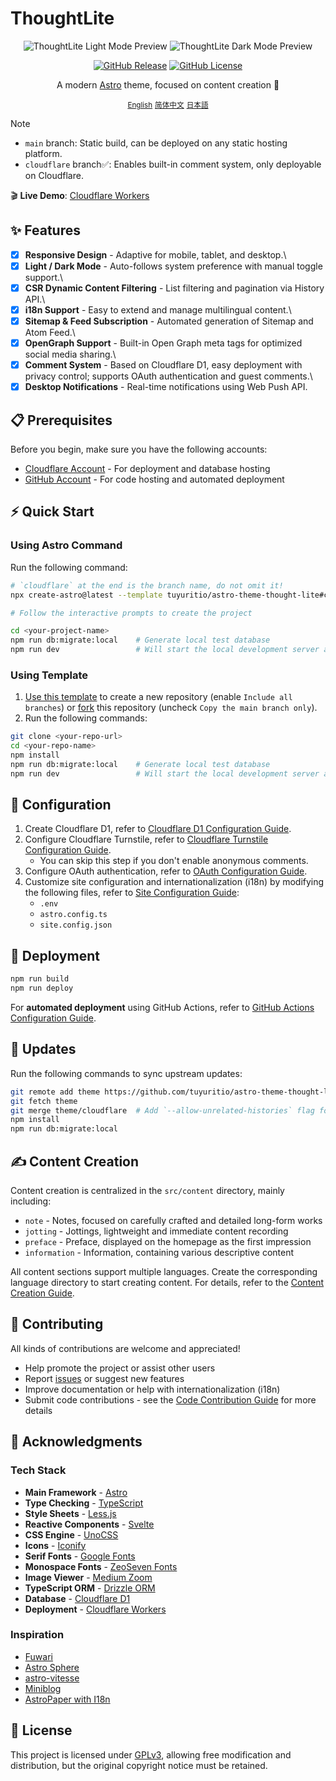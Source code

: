 # ThoughtLite

<div align="center">
    <p>
        <img alt="ThoughtLite Light Mode Preview" src=".github/assets/preview-light.webp">
        <img alt="ThoughtLite Dark Mode Preview" src=".github/assets/preview-dark.webp">
    </p>
    <p>
        <a href="https://github.com/tuyuritio/astro-theme-thought-lite/releases/latest"><img alt="GitHub Release" src="https://img.shields.io/github/v/release/tuyuritio/astro-theme-thought-lite"></a>
        <a href="https://raw.githubusercontent.com/tuyuritio/astro-theme-thought-lite/refs/heads/main/LICENSE"><img alt="GitHub License" src="https://img.shields.io/github/license/tuyuritio/astro-theme-thought-lite"></a>
    </p>
    <p>A modern <a href="https://astro.build/">Astro</a> theme, focused on content creation 🌟</p>
    <p>
        <small><ins>English</ins></small>
        <small><a href="README.zh-cn.md">简体中文</a></small>
        <small><a href="README.ja.md">日本語</a></small>
    </p>
</div>

> [!NOTE]
> - `main` branch: Static build, can be deployed on any static hosting platform.
> - `cloudflare` branch✅: Enables built-in comment system, only deployable on Cloudflare.

🎬 **Live Demo**: [Cloudflare Workers](https://thought-lite.ttio.workers.dev/)

## ✨ Features

- [x] **Responsive Design** - Adaptive for mobile, tablet, and desktop.\
- [x] **Light / Dark Mode** - Auto-follows system preference with manual toggle support.\
- [x] **CSR Dynamic Content Filtering** - List filtering and pagination via History API.\
- [x] **i18n Support** - Easy to extend and manage multilingual content.\
- [x] **Sitemap & Feed Subscription** - Automated generation of Sitemap and Atom Feed.\
- [x] **OpenGraph Support** - Built-in Open Graph meta tags for optimized social media sharing.\
- [x] **Comment System** - Based on Cloudflare D1, easy deployment with privacy control; supports OAuth authentication and guest comments.\
- [x] **Desktop Notifications** - Real-time notifications using Web Push API.

## 📋 Prerequisites

Before you begin, make sure you have the following accounts:

- [Cloudflare Account](https://dash.cloudflare.com/sign-up) - For deployment and database hosting
- [GitHub Account](https://github.com/signup) - For code hosting and automated deployment

## ⚡️ Quick Start

### Using Astro Command

Run the following command:

```sh
# `cloudflare` at the end is the branch name, do not omit it!
npx create-astro@latest --template tuyuritio/astro-theme-thought-lite#cloudflare

# Follow the interactive prompts to create the project

cd <your-project-name>
npm run db:migrate:local    # Generate local test database
npm run dev                 # Will start the local development server at http://localhost:4321 by default
```

### Using Template

1. [Use this template](https://github.com/new?template_name=astro-theme-thought-lite&template_owner=tuyuritio) to create a new repository (enable `Include all branches`) or [fork](https://github.com/tuyuritio/astro-theme-thought-lite/fork) this repository (uncheck `Copy the main branch only`).
2. Run the following commands:

```sh
git clone <your-repo-url>
cd <your-repo-name>
npm install
npm run db:migrate:local    # Generate local test database
npm run dev                 # Will start the local development server at http://localhost:4321 by default
```

## 🔧 Configuration

1. Create Cloudflare D1, refer to [Cloudflare D1 Configuration Guide](src/content/note/en/cloudflare-d1.md).
2. Configure Cloudflare Turnstile, refer to [Cloudflare Turnstile Configuration Guide](src/content/note/en/cloudflare-turnstile.md).
    - You can skip this step if you don't enable anonymous comments.
3. Configure OAuth authentication, refer to [OAuth Configuration Guide](src/content/note/en/oauth.md).
4. Customize site configuration and internationalization (i18n) by modifying the following files, refer to [Site Configuration Guide](src/content/note/en/configuration.md):
    - `.env`
    - `astro.config.ts`
    - `site.config.json`

## 🚀 Deployment

```sh
npm run build
npm run deploy
```

For **automated deployment** using GitHub Actions, refer to [GitHub Actions Configuration Guide](src/content/note/en/github-actions.md).

## 🔄 Updates

Run the following commands to sync upstream updates:

```sh
git remote add theme https://github.com/tuyuritio/astro-theme-thought-lite.git
git fetch theme
git merge theme/cloudflare  # Add `--allow-unrelated-histories` flag for first update
npm install
npm run db:migrate:local
```

## ✍️ Content Creation

Content creation is centralized in the `src/content` directory, mainly including:

- `note` - Notes, focused on carefully crafted and detailed long-form works
- `jotting` - Jottings, lightweight and immediate content recording
- `preface` - Preface, displayed on the homepage as the first impression
- `information` - Information, containing various descriptive content

All content sections support multiple languages. Create the corresponding language directory to start creating content. For details, refer to the [Content Creation Guide](src/content/note/en/content.md).

## 🤝 Contributing

All kinds of contributions are welcome and appreciated!

- Help promote the project or assist other users
- Report [issues](https://github.com/tuyuritio/astro-theme-thought-lite/issues) or suggest new features
- Improve documentation or help with internationalization (i18n)
- Submit code contributions - see the [Code Contribution Guide](CONTRIBUTING.md) for more details

## 🙏 Acknowledgments

### Tech Stack

- **Main Framework** - [Astro](https://astro.build/)
- **Type Checking** - [TypeScript](https://www.typescriptlang.org/)
- **Style Sheets** - [Less.js](https://lesscss.org/)
- **Reactive Components** - [Svelte](https://svelte.dev/)
- **CSS Engine** - [UnoCSS](https://unocss.dev/)
- **Icons** - [Iconify](https://iconify.design/)
- **Serif Fonts** - [Google Fonts](https://fonts.google.com/)
- **Monospace Fonts** - [ZeoSeven Fonts](https://fonts.zeoseven.com/)
- **Image Viewer** - [Medium Zoom](https://github.com/francoischalifour/medium-zoom)
- **TypeScript ORM** - [Drizzle ORM](https://orm.drizzle.team/)
- **Database** - [Cloudflare D1](https://developers.cloudflare.com/d1/)
- **Deployment** - [Cloudflare Workers](https://workers.cloudflare.com/)

### Inspiration

- [Fuwari](https://github.com/saicaca/fuwari)
- [Astro Sphere](https://github.com/markhorn-dev/astro-sphere)
- [astro-vitesse](https://github.com/adrian-ub/astro-vitesse)
- [Miniblog](https://github.com/nicholasdly/miniblog)
- [AstroPaper with I18n](https://github.com/yousef8/astro-paper-i18n)

## 📜 License

This project is licensed under [GPLv3](LICENSE), allowing free modification and distribution, but the original copyright notice must be retained.
